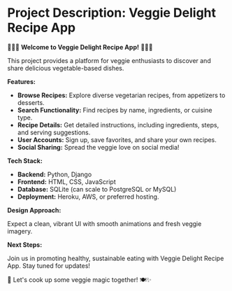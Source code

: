 # Project Description: Veggie Delight Recipe App

🥦🍅🍆 **Welcome to Veggie Delight Recipe App!** 🌽🥕🥒

This project provides a platform for veggie enthusiasts to discover and share delicious vegetable-based dishes.

**Features:**

- **Browse Recipes:** Explore diverse vegetarian recipes, from appetizers to desserts.
- **Search Functionality:** Find recipes by name, ingredients, or cuisine type.
- **Recipe Details:** Get detailed instructions, including ingredients, steps, and serving suggestions.
- **User Accounts:** Sign up, save favorites, and share your own recipes.
- **Social Sharing:** Spread the veggie love on social media!

**Tech Stack:**

- **Backend:** Python, Django
- **Frontend:** HTML, CSS, JavaScript
- **Database:** SQLite (can scale to PostgreSQL or MySQL)
- **Deployment:** Heroku, AWS, or preferred hosting.

**Design Approach:**

Expect a clean, vibrant UI with smooth animations and fresh veggie imagery.

**Next Steps:**

Join us in promoting healthy, sustainable eating with Veggie Delight Recipe App. Stay tuned for updates!

🌱 Let's cook up some veggie magic together! 🍽️✨

